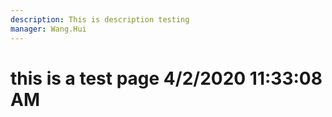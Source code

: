 ```yaml
---
description: This is description testing
manager: Wang.Hui
---
```

# this is a test page 4/2/2020 11:33:08 AM